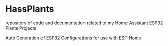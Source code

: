 # HassPlants
repository of code and documentation related to my Home Assistant ESP32 Plants Projects

[Auto Generation of ESP32 Configurations for use with ESP Home](./AutoGenerate%20ESP32%20Configurations.ipynb)
